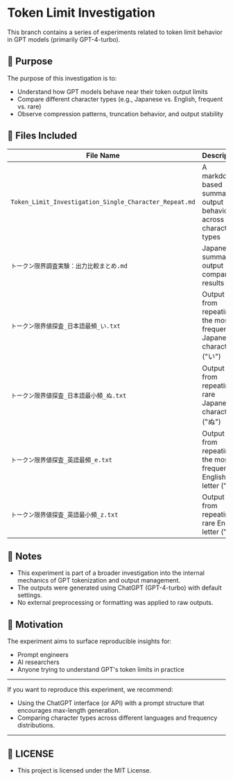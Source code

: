 # Token Limit Investigation

This branch contains a series of experiments related to token limit behavior in GPT models (primarily GPT-4-turbo).

## 📌 Purpose

The purpose of this investigation is to:

- Understand how GPT models behave near their token output limits
- Compare different character types (e.g., Japanese vs. English, frequent vs. rare)
- Observe compression patterns, truncation behavior, and output stability

## 📁 Files Included

| File Name | Description |
|-----------|-------------|
| `Token_Limit_Investigation_Single_Character_Repeat.md` | A markdown-based summary of output behavior across character types |
| `トークン限界調査実験：出力比較まとめ.md` | Japanese summary of output comparison results |
| `トークン限界値探査_日本語最頻_い.txt` | Output from repeating the most frequent Japanese character ("い") |
| `トークン限界値探査_日本語最小頻_ぬ.txt` | Output from repeating a rare Japanese character ("ぬ") |
| `トークン限界値探査_英語最頻_e.txt` | Output from repeating the most frequent English letter ("e") |
| `トークン限界値探査_英語最小頻_z.txt` | Output from repeating a rare English letter ("z") |

## 🔬 Notes

- This experiment is part of a broader investigation into the internal mechanics of GPT tokenization and output management.
- The outputs were generated using ChatGPT (GPT-4-turbo) with default settings.
- No external preprocessing or formatting was applied to raw outputs.

## 🧠 Motivation

The experiment aims to surface reproducible insights for:

- Prompt engineers
- AI researchers
- Anyone trying to understand GPT's token limits in practice

---

If you want to reproduce this experiment, we recommend:
- Using the ChatGPT interface (or API) with a prompt structure that encourages max-length generation.
- Comparing character types across different languages and frequency distributions.

---

## :page_facing_up:	LICENSE

- This project is licensed under the MIT License.
